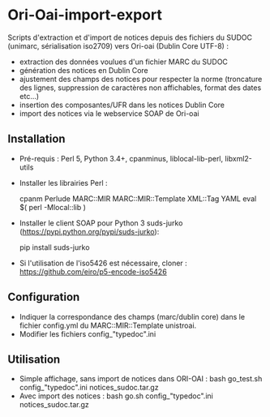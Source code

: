 # Ori-Oai-import-export

Scripts d'extraction et d'import de notices depuis des fichiers du SUDOC (unimarc, sérialisation iso2709) vers Ori-oai (Dublin Core UTF-8) :

- extraction des données voulues d'un fichier MARC du SUDOC
- génération des notices en Dublin Core
- ajustement des champs des notices pour respecter la norme (troncature des lignes, suppression de caractères non affichables, format des dates etc...)
- insertion des composantes/UFR dans les notices Dublin Core
- import des notices via le webservice SOAP de Ori-oai 

## Installation
* Pré-requis : Perl 5, Python 3.4+, cpanminus, liblocal-lib-perl, libxml2-utils
* Installer les librairies Perl :
 
    cpanm Perlude MARC::MIR MARC::MIR::Template XML::Tag YAML
    eval $( perl -Mlocal::lib )
    
* Installer le client SOAP pour Python 3 suds-jurko (https://pypi.python.org/pypi/suds-jurko):
 
    pip install suds-jurko
     
* Si l'utilisation de l'iso5426 est nécessaire, cloner : https://github.com/eiro/p5-encode-iso5426


## Configuration
* Indiquer la correspondance des champs (marc/dublin core) dans le fichier config.yml du MARC::MIR::Template unistroai.
* Modifier les fichiers config_"typedoc".ini

## Utilisation
* Simple affichage, sans import de notices dans ORI-OAI : bash go_test.sh config_"typedoc".ini notices_sudoc.tar.gz
* Avec import des notices : bash go.sh config_"typedoc".ini notices_sudoc.tar.gz


